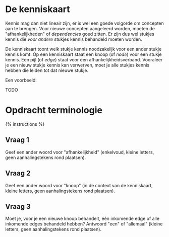 # De kenniskaart

Kennis mag dan niet lineair zijn, er is wel een goede volgorde om concepten aan te brengen. Voor nieuwe concepten aangeleerd worden, moeten de "afhankelijkheden" of *dependencies* goed zitten. Er zijn dus wel stukjes kennis die *voor andere* stukjes kennis behandeld moeten worden.

De kenniskaart toont welk stukje kennis noodzakelijk voor een ander stukje kennis komt. Op een kenniskaart staat een knoop (of *node*) voor een stukje kennis. Een pijl (of *edge*) staat voor een afhankelijkheidsverband. Vooraleer je een nieuw stukje kennis kan verwerven, moet je alle stukjes kennis hebben die leiden tot dat nieuwe stukje.

Een voorbeeld:

TODO

# Opdracht terminologie

{% instructions %}

## Vraag 1
Geef een ander woord voor "afhankelijkheid" (enkelvoud, kleine letters, geen aanhalingstekens rond plaatsen).

## Vraag 2
Geef een ander woord voor "knoop" (in de context van de kenniskaart, kleine letters, geen aanhalingstekens rond plaatsen).

## Vraag 3
Moet je, voor je een nieuwe knoop behandelt, één inkomende edge of alle inkomende edges behandeld hebben? Antwoord "een" of "allemaal" (kleine letters, geen aanhalingstekens rond plaatsen).
